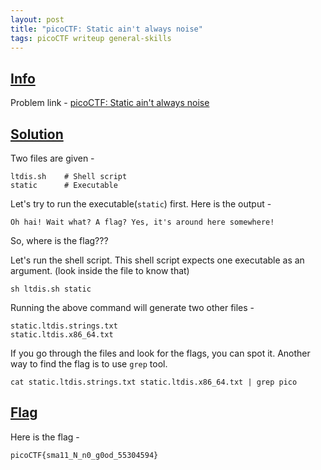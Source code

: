 ```yaml
---
layout: post
title: "picoCTF: Static ain't always noise"
tags: picoCTF writeup general-skills
---
```


## [Info](#info)

Problem link - [picoCTF: Static ain't always noise](https://play.picoctf.org/practice/challenge/163)

## [Solution](#solution)


Two files are given - 
```
ltdis.sh    # Shell script
static      # Executable
```

Let's try to run the executable(`static`) first. Here is the output - 
```
Oh hai! Wait what? A flag? Yes, it's around here somewhere!
```

So, where is the flag???

Let's run the shell script. This shell script expects one executable as an argument. (look inside the file to know that)
```shell
sh ltdis.sh static
```

Running the above command will generate two other files - 
```
static.ltdis.strings.txt  
static.ltdis.x86_64.txt
```

If you go through the files and look for the flags, you can spot it. Another way to find the flag is to use `grep` tool.
```shell
cat static.ltdis.strings.txt static.ltdis.x86_64.txt | grep pico
```

## [Flag](#flag)

Here is the flag - 
```
picoCTF{sma11_N_n0_g0od_55304594}
```

